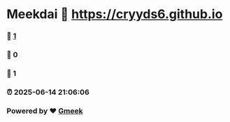 # Meekdai :link: https://cryyds6.github.io 
### :page_facing_up: [1](https://cryyds6.github.io/tag.html) 
### :speech_balloon: 0 
### :hibiscus: 1 
### :alarm_clock: 2025-06-14 21:06:06 
### Powered by :heart: [Gmeek](https://github.com/Meekdai/Gmeek)
